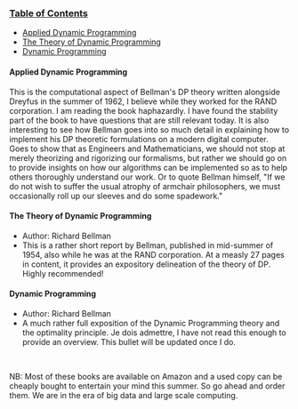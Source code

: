 ### [Table of Contents](table-of-contents)
- [Applied Dynamic Programming](#Applied-DP)
- [The Theory of Dynamic Programming](#Theory-DP)
- [Dynamic Programming](#DP)

<a name="Applied-DP"></a>
#### **Applied Dynamic Programming**

This is the computational aspect of Bellman's DP theory written alongside Dreyfus in the summer of 1962, I believe while they worked for the RAND corporation. I am reading the book haphazardly. I have found the stability part of the book to have questions that are still relevant today. It is also interesting to see how Bellman goes into so much detail in explaining how to implement his DP theoretic formulations on a modern  digital computer. Goes to show that as Engineers and Mathematicians, we should not stop at merely theorizing and rigorizing our formalisms, but rather we should go on to provide insights on how our algorithms can be implemented so as to help others thoroughly understand our work. Or to quote Bellman himself, "If we do not wish to suffer the usual atrophy of armchair philosophers, we must occasionally roll up our sleeves and do some spadework."

<a name="Theory-DP"></a>
#### **The Theory of Dynamic Programming**
  - Author: Richard Bellman
  - This is a rather short report by Bellman, published in mid-summer of 1954, also while he was at the RAND corporation. At a measly 27 pages in content, it provides an expository delineation of the theory of DP. Highly recommended!

<a name="DP"></a>
#### **Dynamic Programming**
  - Author: Richard Bellman
  - A much rather full exposition of the Dynamic Programming theory and the optimality principle. Je dois admettre, I have not read this enough to provide an overview. This bullet will be updated once I do.

<br>

NB: Most of these books are available on Amazon and a used copy can be cheaply bought to entertain your mind this summer. So go ahead and order them. We are in the era of big data and large scale computing. 
